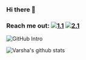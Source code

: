 ### Hi there 👋

### Reach me out: [![1.1]][1]  [![2.1]][2] 

[1.1]: https://user-images.githubusercontent.com/43178958/87245009-567a1500-c45f-11ea-92fa-c1dd2f04ef61.png
[2.1]: https://user-images.githubusercontent.com/43178958/87245031-89bca400-c45f-11ea-8165-9f82d28e5b8b.png

[1]: https://twitter.com/VarshaKR1?s=08
[2]: https://www.linkedin.com/in/varsha-k-r-578617151

![GitHub Intro](https://user-images.githubusercontent.com/43178958/87244017-78bc6480-c458-11ea-96d8-97dcf3669e70.gif)


![Varsha's github stats](https://github-readme-stats.vercel.app/api?username=varshakr1298&icon_color=5c2a9d&title_color=5c2a9d&show_icons=true)

